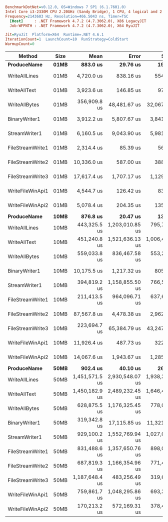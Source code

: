 ``` ini

BenchmarkDotNet=v0.12.0, OS=Windows 7 SP1 (6.1.7601.0)
Intel Core i3-2330M CPU 2.20GHz (Sandy Bridge), 1 CPU, 4 logical and 2 physical cores
Frequency=2143603 Hz, Resolution=466.5043 ns, Timer=TSC
  [Host]     : .NET Framework 4.7.2 (4.7.3062.0), X86 LegacyJIT
  Job-WFPNTH : .NET Framework 4.7.2 (4.7.3062.0), X64 RyuJIT

Jit=RyuJit  Platform=X64  Runtime=.NET 4.6.1  
IterationCount=1  LaunchCount=10  RunStrategy=ColdStart  
WarmupCount=0  

```
|              Method|Size|          Mean|          Error|         StdDev|        Median|         Min|           Max|
|---------------------|--------------|---------------:|----------------:|----------------:|---------------:|-------------:|---------------:|
|     **ProduceName**|**01MB**|      **883.0 us**|       **29.76 us**|       **19.68 us**|      **878.0 us**|    **864.9 us**|      **928.3 us**|
|   WriteAllLines|01MB|    4,720.0 us|      838.16 us|      554.39 us|    4,560.3 us|  4,424.8 us|    6,291.7 us|
|    WriteAllText|01MB|    3,923.6 us|      146.85 us|       97.13 us|    3,923.8 us|  3,717.1 us|    4,050.2 us|
|   WriteAllBytes|01MB|  356,909.8 us|   48,481.67 us|   32,067.62 us|  351,315.3 us|309,331.5 us|  406,141.9 us|
|   BinaryWriter1|01MB|    3,912.2 us|    5,807.67 us|    3,841.41 us|    2,612.0 us|  2,568.1 us|   14,822.2 us|
|   StreamWriter1|01MB|    6,160.5 us|    9,043.90 us|    5,981.98 us|    4,276.0 us|  4,159.4 us|   23,184.8 us|
|FileStreamWrite1|01MB|    2,314.4 us|       85.39 us|       56.48 us|    2,293.1 us|  2,258.8 us|    2,445.9 us|
|FileStreamWrite2|01MB|   10,336.0 us|      587.00 us|      388.26 us|   10,300.9 us|  9,770.0 us|   11,107.5 us|
|FileStreamWrite3|01MB|   17,617.4 us|    1,707.17 us|    1,129.19 us|   17,140.5 us| 16,437.7 us|   19,741.5 us|
|WriteFileWinApi1|01MB|    4,544.7 us|      126.42 us|       83.62 us|    4,524.2 us|  4,434.6 us|    4,693.5 us|
|WriteFileWinApi2|01MB|    5,078.4 us|      204.35 us|      135.17 us|    5,023.6 us|  4,986.5 us|    5,427.3 us|
|     **ProduceName**|**10MB**|      **876.8 us**|       **20.47 us**|       **13.54 us**|      **873.3 us**|    **864.4 us**|      **906.0 us**|
|   WriteAllLines|10MB|  443,325.5 us|1,203,010.85 us|  795,717.19 us|   51,044.2 us| 48,521.6 us|2,378,063.5 us|
|    WriteAllText|10MB|  451,240.8 us|1,521,636.13 us|1,006,468.09 us|   37,471.3 us| 35,774.8 us|3,170,122.5 us|
|   WriteAllBytes|10MB|  559,033.8 us|  836,467.58 us|  553,271.51 us|  356,330.9 us|295,702.6 us|2,095,349.3 us|
|   BinaryWriter1|10MB|   10,175.5 us|    1,217.32 us|      805.18 us|    9,996.0 us|  9,113.2 us|   12,282.1 us|
|   StreamWriter1|10MB|  394,819.2 us|1,158,855.50 us|  766,511.16 us|   42,255.3 us| 39,669.2 us|2,213,868.0 us|
|FileStreamWrite1|10MB|  211,413.5 us|  964,096.71 us|  637,690.28 us|    9,685.3 us|  9,596.0 us|2,026,311.8 us|
|FileStreamWrite2|10MB|   87,567.8 us|    4,478.38 us|    2,962.17 us|   86,482.9 us| 84,144.8 us|   93,218.3 us|
|FileStreamWrite3|10MB|  223,694.7 us|   65,384.79 us|   43,247.99 us|  213,904.6 us|194,328.0 us|  345,237.4 us|
|WriteFileWinApi1|10MB|   11,926.4 us|      487.73 us|      322.61 us|   11,975.9 us| 11,096.3 us|   12,406.7 us|
|WriteFileWinApi2|10MB|   14,067.6 us|    1,943.67 us|    1,285.62 us|   13,768.2 us| 12,643.2 us|   17,568.6 us|
|     **ProduceName**|**50MB**|      **902.4 us**|       **40.10 us**|       **26.52 us**|      **904.3 us**|    **864.4 us**|      **960.1 us**|
|   WriteAllLines|50MB|1,451,571.5 us|2,930,548.07 us|1,938,376.10 us|  250,820.7 us|227,604.6 us|5,170,181.2 us|
|    WriteAllText|50MB|1,450,182.9 us|2,489,232.45 us|1,646,473.14 us|  603,642.1 us|172,933.1 us|4,505,169.6 us|
|   WriteAllBytes|50MB|  628,875.5 us|1,176,325.45 us|  778,066.45 us|  354,542.8 us|320,899.0 us|2,830,180.3 us|
|   BinaryWriter1|50MB|  319,342.8 us|   17,115.85 us|   11,321.07 us|  318,113.2 us|303,101.8 us|  334,163.6 us|
|   StreamWriter1|50MB|  929,100.2 us|1,552,769.94 us|1,027,061.17 us|  207,873.4 us|187,681.7 us|2,880,914.0 us|
|FileStreamWrite1|50MB|  831,488.6 us|1,357,650.76 us|  898,001.92 us|  340,205.7 us|314,534.5 us|2,700,009.7 us|
|FileStreamWrite2|50MB|  687,819.3 us|1,166,354.96 us|  771,471.59 us|  428,375.7 us|416,123.2 us|2,881,940.4 us|
|FileStreamWrite3|50MB|1,187,648.4 us|  483,256.49 us|  319,644.25 us|1,044,556.8 us|976,873.5 us|2,034,855.3 us|
|WriteFileWinApi1|50MB|  759,861.7 us|1,048,295.86 us|  693,382.80 us|  348,417.1 us|301,008.6 us|1,961,758.3 us|
|WriteFileWinApi2|50MB|  170,213.2 us|  572,169.31 us|  378,454.57 us|   51,224.7 us| 45,536.4 us|1,247,301.9 us|
